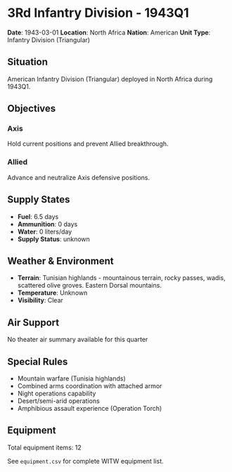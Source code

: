 # 3Rd Infantry Division - 1943Q1

**Date**: 1943-03-01
**Location**: North Africa
**Nation**: American
**Unit Type**: Infantry Division (Triangular)

## Situation

American Infantry Division (Triangular) deployed in North Africa during 1943Q1.

## Objectives

### Axis
Hold current positions and prevent Allied breakthrough.

### Allied
Advance and neutralize Axis defensive positions.

## Supply States

- **Fuel**: 6.5 days
- **Ammunition**: 0 days
- **Water**: 0 liters/day
- **Supply Status**: unknown

## Weather & Environment

- **Terrain**: Tunisian highlands - mountainous terrain, rocky passes, wadis, scattered olive groves. Eastern Dorsal mountains.
- **Temperature**: Unknown
- **Visibility**: Clear

## Air Support

No theater air summary available for this quarter

## Special Rules

- Mountain warfare (Tunisia highlands)
- Combined arms coordination with attached armor
- Night operations capability
- Desert/semi-arid operations
- Amphibious assault experience (Operation Torch)

## Equipment

Total equipment items: 12

See `equipment.csv` for complete WITW equipment list.
